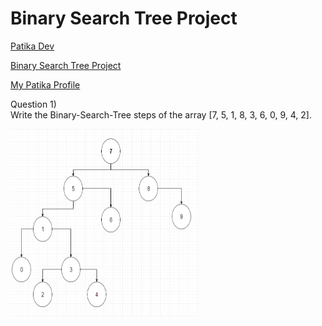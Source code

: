 
# Binary Search Tree Project
<a href="https://www.patika.dev " target="_blank">Patika Dev</a>

<a href="https://app.patika.dev/courses/veri-yapilari-ve-algoritmalar/binary-search-tree-proje" target="_blank">Binary Search Tree Project</a>

<a href="https://app.patika.dev/pasha" target="_blank">My Patika Profile</a>



Question 1)<br>
Write the Binary-Search-Tree steps of the array [7, 5, 1, 8, 3, 6, 0, 9, 4, 2].<br>
<p>
  <img src="https://github.com/semihguezel/Data-Structures-and-Algorithms/blob/Main/images/BinarySearchTree.png" width="300" height = "300" title="Insertion Sort">
</p>
